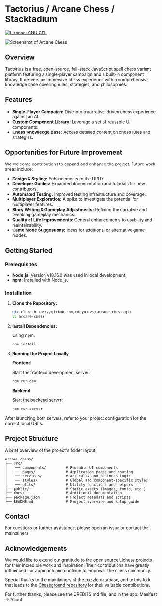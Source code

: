 # Tactorius / Arcane Chess / Stacktadium

[![License: GNU GPL](https://img.shields.io/badge/License-GPL-blue.svg)](LICENSE)

![Screenshot of Arcane Chess](https://github.com/rdeyo1129/arcane-chess/blob/main/public/assets/pages/cerulean-boss.webp)

## Overview

Tactorius is a free, open-source, full-stack JavaScript spell chess variant platform featuring a single-player campaign and a built-in component library. It delivers an immersive chess experience with a comprehensive knowledge base covering rules, strategies, and philosophies.

## Features

- **Single-Player Campaign:** Dive into a narrative-driven chess experience against an AI.
- **Custom Component Library:** Leverage a set of reusable UI components.
- **Chess Knowledge Base:** Access detailed content on chess rules and strategies.

## Opportunities for Future Improvement

We welcome contributions to expand and enhance the project. Future work areas include:

- **Design & Styling:** Enhancements to the UI/UX.
- **Developer Guides:** Expanded documentation and tutorials for new contributors.
- **Automated Testing:** Improved testing infrastructure and coverage.
- **Multiplayer Exploration:** A spike to investigate the potential for multiplayer features.
- **Story Writing & Gameplay Adjustments:** Refining the narrative and tweaking gameplay mechanics.
- **Quality of Life Improvements:** General enhancements to usability and maintainability.
- **Game Mode Suggestions:** Ideas for additional or alternative game modes.

## Getting Started

### Prerequisites

- **Node.js:** Version v18.16.0 was used in local development.
- **npm:** Installed with Node.js.

### Installation

1. **Clone the Repository:**

   ```bash
   git clone https://github.com/rdeyo1129/arcane-chess.git
   cd arcane-chess
   ```

2. **Install Dependencies:**

   Using npm:

   ```bash
   npm install
   ```

3. **Running the Project Locally**

   **Frontend**

   Start the frontend development server:

   ```bash
   npm run dev
   ```

   **Backend**

   Start the backend server:

   ```bash
   npm run server
   ```

After launching both servers, refer to your project configuration for the correct local URLs.

## Project Structure

A brief overview of the project's folder layout:

```plaintext
arcane-chess/
├── src/
│   ├── components/         # Reusable UI components
│   ├── pages/              # Application pages and routing
│   ├── services/           # API calls and business logic
│   ├── styles/             # Global and component-specific styles
│   └── utils/              # Utility functions and helpers
├── public/                 # Static assets (images, fonts, etc.)
├── docs/                   # Additional documentation
├── package.json            # Project metadata and scripts
└── README.md               # Project overview and setup guide
```

## Contact

For questions or further assistance, please open an issue or contact the maintainers.

## Acknowledgements

We would like to extend our gratitude to the open source Lichess projects for their incredible work and inspiration. Their contributions have greatly influenced our approach and continue to empower the chess community.

Special thanks to the maintainers of the puzzle database, and to this fork that leads to the [Chessground repository](https://github.com/rdeyo1129/night-chess-ui-2) for their valuable contributions.

For further thanks, please see the CREDITS.md file, and in the app: Manifest -> About
